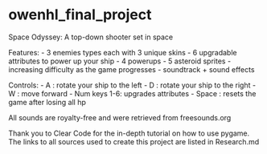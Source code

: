 # owenhl_final_project

Space Odyssey: A top-down shooter set in space 

Features:
    - 3 enemies types each with 3 unique skins
    - 6 upgradable attributes to power up your ship
    - 4 powerups
    - 5 asteroid sprites
    - increasing difficulty as the game progresses
    - soundtrack + sound effects

Controls:
    - A : rotate your ship to the left
    - D : rotate your ship to the right
    - W : move forward
    - Num keys 1-6: upgrades attributes
    - Space : resets the game after losing all hp

All sounds are royalty-free and were retrieved from freesounds.org

Thank you to Clear Code for the in-depth tutorial on how to use pygame.
The links to all sources used to create this project are listed in Research.md